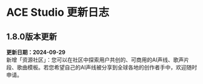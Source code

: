# ACE Studio 更新日志
## 1.8.0版本更新
**更新日期：2024-09-29**  
新增「资源社区」：您可以在社区中探索用户共创的、可商用的AI声线、歌声片段、歌曲模板。若您希望自己的AI声线被分享到全球各地的创作者手中，欢迎随时申请。